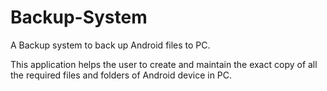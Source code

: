 # Backup-System
A Backup system to back up Android files to PC.

This application helps the user to create and maintain the exact copy of all the required files and folders of Android device in PC.

